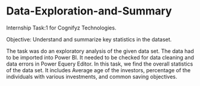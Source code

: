 # Data-Exploration-and-Summary
Internship Task:1 for Cognifyz Technologies.

Objective: Understand and summarize key statistics in the dataset.

The task was do an exploratory analysis of the given data set. The data had to be imported into Power BI. 
It needed to be checked for data cleaning and data errors in Power Equery Editor.
In this task, we find the overall statistics of the data set. It includes Average age of the investors, 
percentage of the individuals with various investments, and common saving objectives.
